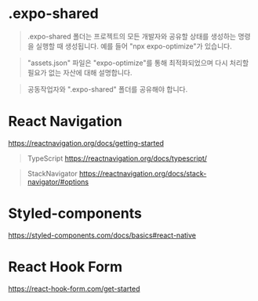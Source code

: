 # .expo-shared
> .expo-shared 폴더는 프로젝트의 모든 개발자와 공유할 상태를 생성하는 명령을 실행할 때 생성됩니다.
예를 들어 "npx expo-optimize"가 있습니다.

> "assets.json" 파일은 "expo-optimize"를 통해 최적화되었으며 다시 처리할 필요가 없는 자산에 대해 설명합니다.

> 공동작업자와 ".expo-shared" 폴더를 공유해야 합니다.


# React Navigation
https://reactnavigation.org/docs/getting-started

> TypeScript
https://reactnavigation.org/docs/typescript/

> StackNavigator
https://reactnavigation.org/docs/stack-navigator/#options


# Styled-components
https://styled-components.com/docs/basics#react-native


# React Hook Form
https://react-hook-form.com/get-started



